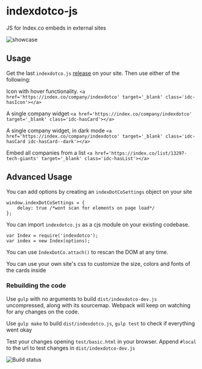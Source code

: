 # indexdotco-js
JS for Index.co embeds in external sites

![showcase](http://i.imgur.com/JSRPtqa.png "How it works")

## Usage
Get the last `indexdotco.js` [release](https://github.com/thenextweb/indexdotco-js/releases) on your site. Then use either of the following:

Icon with hover functionality. `<a href='https://index.co/company/indexdotco' target='_blank' class='idc-hasIcon'></a>`

A single company widget `<a href='https://index.co/company/indexdotco' target='_blank' class='idc-hasCard'></a>`

A single company widget, in dark mode `<a href='https://index.co/company/indexdotco' target='_blank' class='idc-hasCard idc-hasCard--dark'></a>`

Embed all companies from a list `<a href='https://index.co/list/13297-tech-giants' target='_blank' class='idc-hasList'></a>`

## Advanced Usage
You can add options by creating an `indexDotCoSettings` object on your site
```
window.indexDotCoSettings = {
	delay: true /*wont scan for elements on page load*/
};
```

You can import `indexdotco.js` as a cjs module on your existing codebase.

```
var Index = require('indexdotco');
var index = new Index(options);
```

You can use `IndexDotCo.attach()` to rescan the DOM at any time.

You can use your own site's css to customize the size, colors and fonts of the cards inside

### Rebuilding the code
Use `gulp` with no arguments to build `dist/indexdotco-dev.js` uncompressed, along with its sourcemap. Webpack will keep on watching for any changes on the code.

Use `gulp make` to build `dist/indexdotco.js`, `gulp test` to check if everything went okay

Test your changes opening `test/basic.html` in your browser. Append `#local` to the url to test changes in `dist/indexdotco-dev.js`

![Build status](https://codeship.com/projects/d03f8690-3582-0134-2b99-4648c3cd6a7f/status?branch=master)
